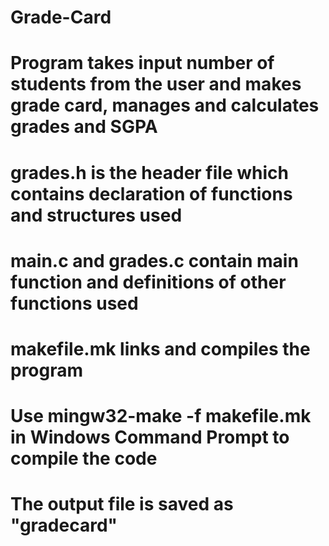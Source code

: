 # Grade-Card
# Program takes input number of students from the user and makes grade card, manages and calculates grades and SGPA
# grades.h is the header file which contains declaration of functions and structures used
# main.c and grades.c contain main function and definitions of other functions used
# makefile.mk links and compiles the program
# Use mingw32-make -f makefile.mk in Windows Command Prompt to compile the code
# The output file is saved as "gradecard"
